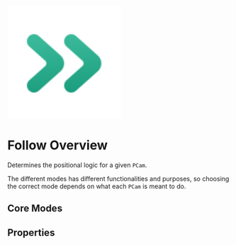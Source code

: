 <img src="../assets/icons/feature-follow.svg" height="256" width="256"/>

# Follow Overview

Determines the positional logic for a given `PCam`.

The different modes has different functionalities and purposes, so choosing the correct mode depends on what each `PCam` is meant to do. 

## Core Modes

<div class="property-core-group">
<PropertyCore propertyName="Glued" propertyPageLink="./glued" propertyIcon="./../../assets/icons/follow-glued.svg">
<template v-slot:propertyDescription>

Sticks to its targeted node.

</template>
</PropertyCore>
<PropertyCore propertyName="Simple" propertyPageLink="./simple" propertyIcon="./../../assets/icons/follow-simple.svg">
<template v-slot:propertyDescription>

Has similar logic to `Glued`, but with the additional option to apply a positional offset.

</template>
</PropertyCore>
<PropertyCore propertyName="Group" propertyPageLink="./group" propertyIcon="./../../assets/icons/follow-group.svg">
<template v-slot:propertyDescription>

Allows for multiple nodes to be selected.
Can also dynamically readjusting itself to keep multiple targets within view should they start to spread out.

</template>
</PropertyCore>
<PropertyCore propertyName="Path" propertyPageLink="./path" propertyIcon="./../../assets/icons/follow-path.svg">
<template v-slot:propertyDescription>

Follows a target while being positionally confined to a `Path` node. The position on the path is based on the closest baked point relative to the target's position.

</template>
</PropertyCore>
<PropertyCore propertyName="Framed" propertyPageLink="/follow-modes/framed" propertyIcon="./../../assets/icons/follow-framed.svg">
<template v-slot:propertyDescription>

Enables a dynamic framing of a given target using dead zones. The dead zones allows the `Camera` to remain still until the target tries to move beyond it.

</template>
</PropertyCore>
<PropertyCore propertyName="Third Person" propertyPageLink="/follow-modes/third-person" propertyIcon="./../../assets/icons/follow-third-person.svg">
<template v-slot:propertyDescription>

As the name implies, this mode is meant to be used for third person camera experiences. It works by using a `SpringArm3D` node where its properties can be adjusted from the `PCam`.

</template>
</PropertyCore>
</div>

## Properties
<!--@include: ./parts/follow-mode.md-->

